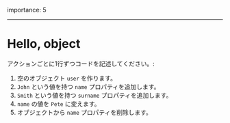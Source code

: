 importance: 5

---

# Hello, object

アクションごとに1行ずつコードを記述してください。:

1. 空のオブジェクト `user` を作ります。
2. `John` という値を持つ `name` プロパティを追加します。
3. `Smith` という値を持つ `surname` プロパティを追加します。
4. `name` の値を `Pete` に変えます。
5. オブジェクトから `name` プロパティを削除します。
